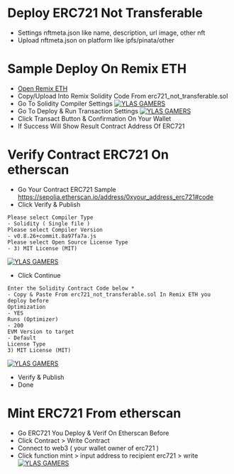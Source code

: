 # Deploy ERC721 Not Transferable
- Settings nftmeta.json like name, description, url image, other nft
- Upload nftmeta.json on platform like ipfs/pinata/other

# Sample Deploy On Remix ETH
- [Open Remix ETH](https://remix.ethereum.org/#lang=en&optimize=true&runs=200&evmVersion=null&version=soljson-v0.8.26+commit.8a97fa7a.js)
- Copy/Upload Into Remix Solidity Code From erc721_not_transferable.sol
- Go To Solidity Compiler Settings
[![YLAS GAMERS](https://img001.prntscr.com/file/img001/Hyc9Sz3ETGSAzT2H_bt2Fg.png)](https://github.com/ylasgamers/deploysoulbound)
- Go To Deploy & Run Transaction Settings
[![YLAS GAMERS](https://img001.prntscr.com/file/img001/TK8fcYw6ScqJ7Fr02d9opA.png)](https://github.com/ylasgamers/deploysoulbound)
- Click Transact Button & Confirmation On Your Wallet
- If Success Will Show Result Contract Address Of ERC721

# Verify Contract ERC721 On etherscan
- Go Your Contract ERC721 Sample https://sepolia.etherscan.io/address/0xyour_address_erc721#code
- Click Verify & Publish
```
Please select Compiler Type
- Solidity ( Single file )
Please select Compiler Version
- v0.8.26+commit.8a97fa7a.js
Please select Open Source License Type
- 3) MIT License (MIT)
```
[![YLAS GAMERS](https://img001.prntscr.com/file/img001/3TwBfjhqTNCuCPZ1e06r3Q.png)](https://github.com/ylasgamers/deploysoulbound)
- Click Continue
```
Enter the Solidity Contract Code below *
- Copy & Paste From erc721_not_transferable.sol In Remix ETH you deploy before
Optimization
- YES
Runs (Optimizer)
- 200
EVM Version to target
- Default
License Type
3) MIT License (MIT)
```
[![YLAS GAMERS](https://img001.prntscr.com/file/img001/OGQlAWYfTVyL0nkYzY3_rA.png)](https://github.com/ylasgamers/deploysoulbound)
- Verify & Publish
- Done

# Mint ERC721 From etherscan
- Go ERC721 You Deploy & Verif On Etherscan Before
- Click Contract > Write Contract
- Connect to web3 ( your wallet owner of erc721 )
- Click function mint > input address to recipient erc721 > write
[![YLAS GAMERS](https://img001.prntscr.com/file/img001/umeHYWM-TQuXKuGjrVofiQ.png)](https://github.com/ylasgamers/deploysoulbound)
